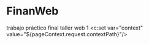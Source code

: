 # FinanWeb
trabajo práctico final taller web 1
	<c:set var="context" value="${pageContext.request.contextPath}"/>

